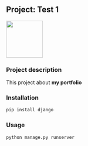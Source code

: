 ## Project: Test 1

<img src="https://www.djangoproject.com/m/img/logos/django-logo-negative.png" width="100">

### Project description

This project about **my portfolio**

### Installation

```bash
pip install django
```

### Usage

```bash
python manage.py runserver
```

